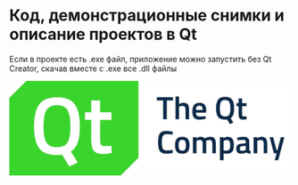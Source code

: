 # Код, демонстрационные снимки и описание проектов в Qt
Если в проекте есть .exe файл, приложение можно запустить без Qt Creator, скачав вместе с .exe все .dll файлы

![Qt logo](https://github.com/quickbreak/pets/blob/main/Qt/QT%20logo.jpg)
